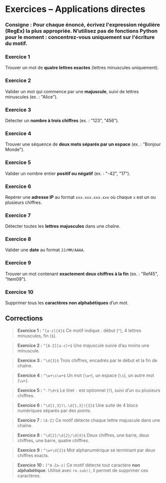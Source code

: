 # **Exercices – Applications directes**

### **Consigne :** Pour chaque énoncé, écrivez l'expression régulière (RegEx) la plus appropriée. N’utilisez pas de fonctions Python pour le moment : concentrez-vous uniquement sur l'écriture du motif.



### **Exercice 1**

Trouver un mot de **quatre lettres exactes** (lettres minuscules uniquement).

### **Exercice 2**

Valider un mot qui commence par une **majuscule**, suivi de lettres minuscules (ex. : "Alice").

### **Exercice 3**

Détecter un **nombre à trois chiffres** (ex. : "123", "456").

### **Exercice 4**

Trouver une séquence de **deux mots séparés par un espace** (ex. : "Bonjour Monde").

### **Exercice 5**

Valider un nombre entier **positif ou négatif** (ex. : "-42", "17").

### **Exercice 6**

Repérer une **adresse IP** au format `xxx.xxx.xxx.xxx` où chaque `x` est un ou plusieurs chiffres.

### **Exercice 7**

Détecter toutes les **lettres majuscules** dans une chaîne.

### **Exercice 8**

Valider une **date** au format `JJ/MM/AAAA`.

### **Exercice 9**

Trouver un mot contenant **exactement deux chiffres à la fin** (ex. : "Ref45", "Item09").

### **Exercice 10**

Supprimer tous les **caractères non alphabétiques** d’un mot.



## **Corrections**

> **Exercice 1 :**
> `^[a-z]{4}$`
> Ce motif indique : début (`^`), 4 lettres minuscules, fin (`$`).

> **Exercice 2 :**
> `^[A-Z][a-z]+$`
> Une majuscule suivie d’au moins une minuscule.

> **Exercice 3 :**
> `^\d{3}$`
> Trois chiffres, encadrés par le début et la fin de chaîne.

> **Exercice 4 :**
> `^\w+\s\w+$`
> Un mot (`\w+`), un espace (`\s`), un autre mot (`\w+`).

> **Exercice 5 :**
> `^-?\d+$`
> Le tiret `-` est optionnel (`?`), suivi d’un ou plusieurs chiffres.

> **Exercice 6 :**
> `^\d{1,3}(\.\d{1,3}){3}$`
> Une suite de 4 blocs numériques séparés par des points.

> **Exercice 7 :**
> `[A-Z]`
> Ce motif détecte chaque lettre majuscule dans une chaîne.

> **Exercice 8 :**
> `^\d{2}/\d{2}/\d{4}$`
> Deux chiffres, une barre, deux chiffres, une barre, quatre chiffres.

> **Exercice 9 :**
> `^\w+\d{2}$`
> Mot alphanumérique se terminant par deux chiffres exacts.

> **Exercice 10 :**
> `[^A-Za-z]`
> Ce motif détecte tout caractère **non alphabétique**. Utilisé avec `re.sub()`, il permet de supprimer ces caractères.

